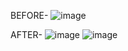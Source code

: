 BEFORE-
![image](https://github.com/user-attachments/assets/e88c0b4f-7a59-4741-9b7d-c013598f70e6)




AFTER-
![image](https://github.com/user-attachments/assets/39c87103-6413-4a4d-9df0-a9640dfe8224)
![image](https://github.com/user-attachments/assets/6bbbace4-a89c-4192-bb37-2d915da73438)


